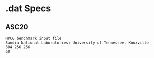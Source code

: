 <!-- TITLE: Hpcg Dat -->
<!-- SUBTITLE: A quick summary of Hpcg Dat -->

# .dat Specs
## ASC20
```
HPCG benchmark input file
Sandia National Laboratories; University of Tennessee, Knoxville
384 256 256
60
```